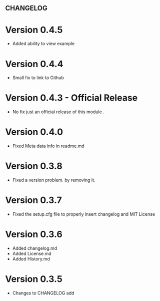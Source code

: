## CHANGELOG
# Version 0.4.5
- Added ability to view example

# Version 0.4.4
- Small fix to link to Github

# Version 0.4.3 - Official Release

- No fix just an official release of this module .

# Version 0.4.0

- Fixed Meta data info in readme.md

# Version 0.3.8

- Fixed a version problem. by removing it.

# Version 0.3.7

- Fixed the setup.cfg file to properly insert changelog and MIT License

# Version 0.3.6

- Added changelog.md
- Added License.md
- Added History.md

# Version 0.3.5

- Changes to CHANGELOG add
